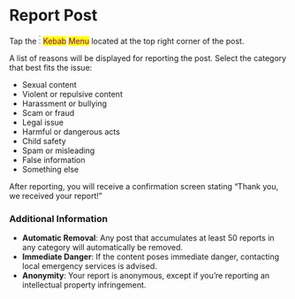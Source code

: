 # Report Post

Tap the ![](<../../../.gitbook/assets/Vector (1) (2).png>) <mark style="color:purple;">Kebab</mark> <mark style="color:purple;">Menu</mark> located at the top right corner of the post.

&#x20;A list of reasons will be displayed for reporting the post. Select the category that best fits the issue:

* Sexual content
* Violent or repulsive content
* Harassment or bullying
* Scam or fraud
* Legal issue
* Harmful or dangerous acts
* Child safety
* Spam or misleading
* False information
* Something else

After reporting, you will receive a confirmation screen stating “Thank you, we received your report!”

### Additional Information

* **Automatic Removal**: Any post that accumulates at least 50 reports in any category will automatically be removed.
* **Immediate Danger**: If the content poses immediate danger, contacting local emergency services is advised.
* **Anonymity**: Your report is anonymous, except if you’re reporting an intellectual property infringement.
